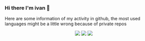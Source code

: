 ### Hi there I'm ivan 👋

Here are some information of my activity in github, the most used languages might be a little wrong because of private repos
<p align="center">
  <img src ="https://github-readme-stats.vercel.app/api?username=ivanjtm&show_icons=true&count_private=true&theme=default&hide_border=true&include_all_commits=true?count_private=true">
  <img src="https://github-readme-stats.vercel.app/api/wakatime?username=ivanjtm&hide_border=true"> 
  <img src ="https://github-readme-stats.vercel.app/api/top-langs/?username=ivanjtm&layout=compact&hide_border=true&langs_count=50">
</p>

<!--START_SECTION:waka-->
<!--END_SECTION:waka-->
